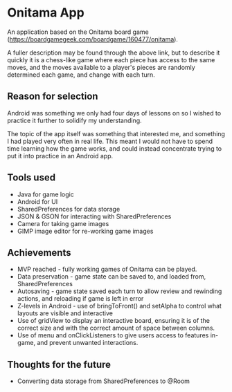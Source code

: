 # Onitama App

An application based on the Onitama board game (https://boardgamegeek.com/boardgame/160477/onitama).

A fuller description may be found through the above link, but to describe it quickly it is a chess-like game where each piece has access to the same moves, and the moves available to a player's pieces are randomly determined each game, and change with each turn.

## Reason for selection

Android was something we only had four days of lessons on so I wished to practice it further to solidify my understanding.

The topic of the app itself was something that interested me, and something I had played very often in real life. This meant I would not have to spend time learning how the game works, and could instead concentrate trying to put it into practice in an Android app.

## Tools used

* Java for game logic
* Android for UI
* SharedPreferences for data storage
* JSON & GSON for interacting with SharedPreferences
* Camera for taking game images
* GIMP image editor for re-working game images

## Achievements

* MVP reached - fully working games of Onitama can be played.
* Data preservation - game state can be saved to, and loaded from, SharedPreferences
* Autosaving - game state saved each turn to allow review and rewinding actions, and reloading if game is left in error
* Z-levels in Android - use of bringToFront() and setAlpha to control what layouts are visible and interactive
* Use of gridView to display an interactive board, ensuring it is of the correct size and with the correct amount of space between columns.
* Use of menu and onClickListeners to give users access to features in-game, and prevent unwanted interactions.

## Thoughts for the future

* Converting data storage from SharedPreferences to @Room

